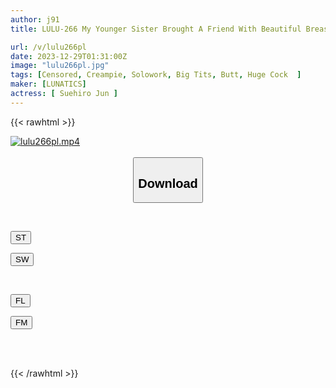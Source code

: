 ```yaml
---
author: j91
title: LULU-266 My Younger Sister Brought A Friend With Beautiful Breasts To Join Her In A Multi-level Marketing Scheme, And She Persistently Pushed Him Against Her, Saying, ``I'm Going To Join, So Let Me Insert Myself'' And They Had A Big Dick Raw Intercourse Negotiation! I Inserted It Completely Into Her Fallen Pussy, Which Was Overflowing With Love Juice, And Ejaculated Until The Brainwashing Was Lifted. Jun Suehiro

url: /v/lulu266pl
date: 2023-12-29T01:31:00Z
image: "lulu266pl.jpg"
tags: [Censored, Creampie, Solowork, Big Tits, Butt, Huge Cock	]
maker: [LUNATICS]
actress: [ Suehiro Jun ]
---
```



{{< rawhtml >}}

<div class="video" data-videoid="Pw1M8X0qAWfApW">
    <a href="javascript:;">
        <img src="/v/lulu266pl/lulu266pl.jpg" width="WIDTH" height="HEIGHT" alt="lulu266pl.mp4" loading="lazy">
    </a>
</div>

<script type="text/javascript" src="https://j91.asia/asset/on-demand-st.js"></script>

<br>
  <link rel="stylesheet" href="https://j91.asia/asset/bs5.css">
  
  <center>
  <button class="btn btn-primary" type="button" data-bs-toggle="collapse" data-bs-target=".multi-collapse" aria-expanded="false" aria-controls="multiCollapseExample1 multiCollapseExample2"><h2>Download</h2></button></center>
</p>
<div class="row">
  <div class="col">
    <div class="collapse multi-collapse" id="multiCollapseExample1">
      <div class="card card-body">
	      	      <br>
<div class="buttons">  
<p><a href="https://streamtape.to/v/Pw1M8X0qAWfApW" target="_blank"><button class="btn-hover color-3"><i class="fa fa-download"></i> ST</button></a></p>
<p><a href="https://flaswish.com/bcklt4ydankk" target="_blank"><button class="btn-hover color-2"><i class="fa fa-download"></i> SW</button></a></p></div>
    </div>
  </div>
</div>
  <div class="col">
    <div class="collapse multi-collapse" id="multiCollapseExample2">
      <div class="card card-body">
	      <br>
<div class="buttons">
<p><a href="javascript:;" target="_blank"><button class="btn-hover color-9"><i class="fa fa-download"></i> FL</button></a></p>
<p><a href="javascript:;" target="_blank"><button class="btn-hover color-8"><i class="fa fa-download"></i> FM</button></a></p></div>
<br><br>
      </div>
    </div>
  </div>
</div>

{{< /rawhtml >}}